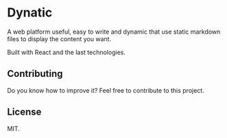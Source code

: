 # Dynatic

A web platform useful, easy to write and dynamic that use static markdown files
to display the content you want.

Built with React and the last technologies.

## Contributing

Do you know how to improve it? Feel free to contribute to this project.

## License

MIT.
